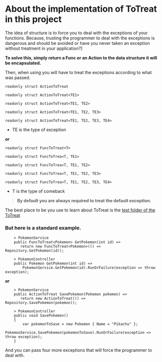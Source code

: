 # About the implementation of ToTreat in this project

The idea of structure is to force you to deal with the exceptions of your functions. Because, trusting the programmer to deal with the exceptions is dangerous and should be avoided or have you never taken an exception without treatment in your application?]

**To solve this, simply return a Func or an Action to the data structure it will be encapsulated.**

Then, when using you will have to treat the exceptions according to what was passed.

`readonly struct ActionToTreat`

`readonly struct ActionToTreat<TE1>`

`readonly struct ActionToTreat<TE1, TE2>`

`readonly struct ActionToTreat<TE1, TE2, TE3>`

`readonly struct ActionToTreat<TE1, TE2, TE3, TE4>`

* TE is the type of exception

***or*** 

`readonly struct FuncToTreat<T>`

`readonly struct FuncToTrea<T, TE1>`

`readonly struct FuncToTrea<T, TE1, TE2>`

`readonly struct FuncToTrea<T, TE1, TE2, TE3>`

`readonly struct FuncToTrea<T, TE1, TE2, TE3, TE4>` 

* T is the type of comeback
 
 
> **By default you are always required to treat the default exception.**

The best place to be you use to learn about ToTreat is the [test folder of the ToTreat](https://github.com/eduardosilva218/PrancingPonySharp/tree/main/PrancingPonySharp.ToTreat.Test)

### But here is a standard example.

        > PokemonService
        public FuncToTreat<Pokemon> GetPokemon(int id) =>
           return new FuncToTreat<Pokemon>(() => Repository.GetPokemon(id));

        > PokemonController
        public Pokemon GetPokemon(int id) =>
            PokemonService.GetPokemon(id).RunOrFailure(exception => throw exception);

***or***

        > PokemonService
        public ActionToTreat SavePokemon(Pokemon pokemon) =>
           return new ActionToTreat(() => Repository.SavePokemon(pokemon));

        > PokemonController
        public void SavePokemon()
        {
            var pokemonToSave = new Pokemon { Name = "Pikachu" };
            PokemonService.SavePokemon(pokemonToSave).RunOrFailure(exception => throw exception);
        }
        
And you can pass four more exceptions that will force the programmer to deal with.
